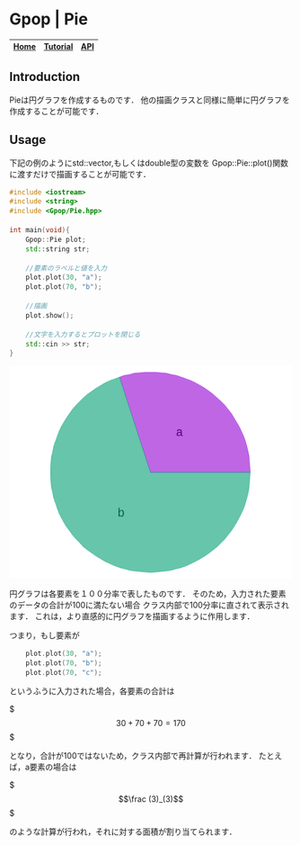 # Gpop | Pie

|[Home](./Pie.md) | [Tutorial](./Pie_tuto.md) | [API](./html/index.html)|
|-----------------|---------------------------|-------------------------|

## Introduction
Pieは円グラフを作成するものです．
他の描画クラスと同様に簡単に円グラフを作成することが可能です．

## Usage
下記の例のようにstd::vector<double>,もしくはdouble型の変数を
Gpop::Pie::plot()関数に渡すだけで描画することが可能です．

```cpp
#include <iostream>
#include <string>
#include <Gpop/Pie.hpp>

int main(void){
	Gpop::Pie plot;
	std::string str;

	//要素のラベルと値を入力
	plot.plot(30, "a");
	plot.plot(70, "b");
	
	//描画
	plot.show();
	
	//文字を入力するとプロットを閉じる
	std::cin >> str;
}
```
![Pie](./pie.png)

円グラフは各要素を１００分率で表したものです．
そのため，入力された要素のデータの合計が100に満たない場合
クラス内部で100分率に直されて表示されます．
これは，より直感的に円グラフを描画するように作用します．

つまり，もし要素が

```cpp
	plot.plot(30, "a");
	plot.plot(70, "b");
	plot.plot(70, "c");
```
というふうに入力された場合，各要素の合計は

$$$30+70+70=170$$$

となり，合計が100ではないため，クラス内部で再計算が行われます．
たとえば，a要素の場合は

$$$\frac (3)_(3)$$$

のような計算が行われ，それに対する面積が割り当てられます．